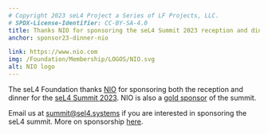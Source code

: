 ```yaml
---
# Copyright 2023 seL4 Project a Series of LF Projects, LLC.
# SPDX-License-Identifier: CC-BY-SA-4.0
title: Thanks NIO for sponsoring the seL4 Summit 2023 reception and dinner
anchor: sponsor23-dinner-nio

link: https://www.nio.com
img: /Foundation/Membership/LOGOS/NIO.svg
alt: NIO logo
---
```


The seL4 Foundation thanks [NIO](https://www.nio.com) for sponsoring both the
reception and dinner for the [seL4 Summit 2023](../Foundation/Summit/2023). NIO
is also a [gold sponsor](#sponsor23-nio) of the summit.

Email us at [summit@sel4.systems](mailto:summit@sel4.systems) if you are
interested in sponsoring the seL4 summit. More on sponsorship
[here](https://events.linuxfoundation.org/sel4-summit/sponsor/).
